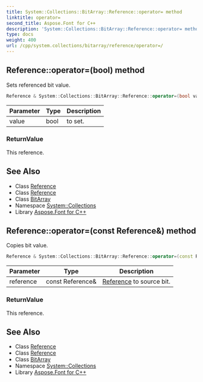 ```yaml
---
title: System::Collections::BitArray::Reference::operator= method
linktitle: operator=
second_title: Aspose.Font for C++
description: 'System::Collections::BitArray::Reference::operator= method. Sets referenced bit value in C++.'
type: docs
weight: 400
url: /cpp/system.collections/bitarray/reference/operator=/
---
```

## Reference::operator=(bool) method


Sets referenced bit value.

```cpp
Reference & System::Collections::BitArray::Reference::operator=(bool value)
```


| Parameter | Type | Description |
| --- | --- | --- |
| value | bool | to set. |

### ReturnValue

This reference.

## See Also

* Class [Reference](../)
* Class [Reference](../)
* Class [BitArray](../../)
* Namespace [System::Collections](../../../)
* Library [Aspose.Font for C++](../../../../)
## Reference::operator=(const Reference\&) method


Copies bit value.

```cpp
Reference & System::Collections::BitArray::Reference::operator=(const Reference &reference)
```


| Parameter | Type | Description |
| --- | --- | --- |
| reference | const Reference\& | [Reference](../) to source bit. |

### ReturnValue

This reference.

## See Also

* Class [Reference](../)
* Class [Reference](../)
* Class [BitArray](../../)
* Namespace [System::Collections](../../../)
* Library [Aspose.Font for C++](../../../../)
